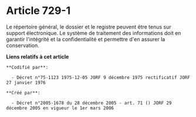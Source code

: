 # Article 729-1

Le répertoire général, le dossier et le registre peuvent être tenus sur support électronique. Le système de traitement des
informations doit en garantir l'intégrité et la confidentialité et permettre d'en assurer la conservation.

**Liens relatifs à cet article**

	**Codifié par**:

	  - Décret n°75-1123 1975-12-05 JORF 9 décembre 1975 rectificatif JORF 27 janvier 1976

	**Créé par**:

	  - Décret n°2005-1678 du 28 décembre 2005 - art. 71 () JORF 29 décembre 2005 en vigueur le 1er mars 2006
